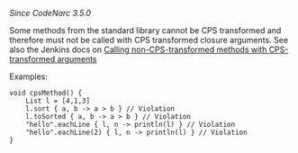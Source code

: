*Since CodeNarc 3.5.0*

Some methods from the standard library cannot be CPS transformed and
therefore must not be called with CPS transformed closure arguments. See
also the Jenkins docs on [Calling non-CPS-transformed methods with
CPS-transformed
arguments](https://www.jenkins.io/doc/book/pipeline/cps-method-mismatches/#calling-non-cps-transformed-methods-with-cps-transformed-arguments)

Examples:

    void cpsMethod() {
        List l = [4,1,3]
        l.sort { a, b -> a > b } // Violation
        l.toSorted { a, b -> a > b } // Violation
        "hello".eachLine { l, n -> println(l) } // Violation
        "hello".eachLine(2) { l, n -> println(l) } // Violation
    }
